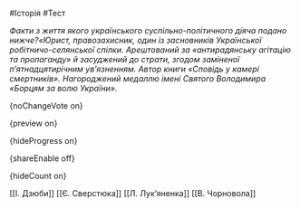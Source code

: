 #Історія #Тест

*Факти з життя якого українського суспільно-політичного діяча подано нижче?«Юрист,  правозахисник, один із засновників Української робітничо-селянської  спілки. Арештований за «антирадянську агітацію та пропаганду» й  засуджений до страти, згодом заміненої п’ятнадцятирічним ув’язненням.  Автор книги «Сповідь у камері смертників». Нагороджений медаллю імені  Святого Володимира «Борцям за волю України».*

{noChangeVote on}

{preview on}

{hideProgress on}

{shareEnable off}

{hideCount on}

[[І. Дзюби]]
[[Є. Сверстюка]]
[[Л. Лук’яненка]]
[[В. Чорновола]]
